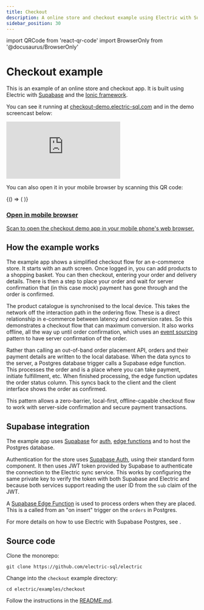 ```yaml
---
title: Checkout
description: A online store and checkout example using Electric with Supabase and Ionic
sidebar_position: 30
---
```


import QRCode from 'react-qr-code'
import BrowserOnly from '@docusaurus/BrowserOnly'

# Checkout example

This is an example of an online store and checkout app. It is built using Electric with [Supabase](#supabase-integration) and the [Ionic framework](https://ionicframework.com).

You can see it running at [checkout-demo.electric-sql.com](http://checkout-demo.electric-sql.com/) and in the demo screencast below:

<div className="pb-4">
  <div className="card mt-4">
    <div className="embed-container w-100 max-w-md">
      <iframe src="https://www.youtube.com/embed/WhRBvJ4cUWk"
          frameborder="0"
          allow="encrypted-media; picture-in-picture"
          allowfullscreen>
      </iframe>
    </div>
  </div>
</div>

You can also open it in your mobile browser by scanning this QR code:

<div className="grid grid-cols-1 gap-4 my-6 mb-8 clear-both">
  <div className="tile">
    <div className="px-3 md:px-4">
      <div className="my-2 sm:my-3 md:my-4 --w-8 --sm:w-9 --md:w-10">
        <div className="flex flex-row">
          <div className="qr-container">
            <BrowserOnly>
              {() => (
                <a href="https://checkout-demo.electric-sql.com" target="_blank">
                  <QRCode value="https://checkout-demo.electric-sql.com" />
                </a>
              )}
            </BrowserOnly>
          </div>
          <div className="ml-8 sm:ml-10 lg:ml-12 -mt-1 sm:-mt-0">
            <a href="https://checkout-demo.electric-sql.com">
              <h3>
                Open in mobile browser
              </h3>
              <p className="text-small mb-2 max-w-sm">
                Scan to open the checkout demo app in your mobile phone's web browser.
              </p>
            </a>
          </div>
        </div>
      </div>
    </div>
  </div>
</div>

## How the example works

The example app shows a simplified checkout flow for an e-commerce store. It starts with an auth screen. Once logged in, you can add products to a shopping basket. You can then checkout, entering your order and delivery details. There is then a step to place your order and wait for server confirmation that (in this case mock) payment has gone through and the order is confirmed.

The product catalogue is synchronised to the local device. This takes the network off the interaction path in the ordering flow. These is a direct relationship in e-commerce between latency and conversion rates. So this demonstrates a checkout flow that can maximum conversion. It also works offline, all the way up until order confirmation, which uses an [event sourcing](../integrations/event-sourcing/) pattern to have server confirmation of the order.

Rather than calling an out-of-band order placement API, orders and their payment details are written to the local database. When the data syncs to the server, a Postgres database trigger calls a Supabase edge function. This processes the order and is a place where you can take payment, initiate fulfillment, etc. When finished processing, the edge function updates the order status column. This syncs back to the client and the client interface shows the order as confirmed.

This pattern allows a zero-barrier, local-first, offline-capable checkout flow to work with server-side confirmation and secure payment transactions.

## Supabase integration

The example app uses [Supabase](https://supabase.com) for [auth](https://supabase.com/docs/guides/auth), [edge functions](https://supabase.com/docs/guides/functions) and to host the Postgres database.

Authentication for the store uses [Supabase Auth](https://supabase.com/docs/guides/auth), using their standard form component. It then uses JWT token provided by Supabase to authenticate the connection to the Electric sync service. This works by configuring the same private key to verify the token with both Supabase and Electric and because both services support reading the user ID from the `sub` claim of the JWT.

A [Supabase Edge Function](https://supabase.com/docs/guides/functions) is used to process orders when they are placed. This is a called from an "on insert" trigger on the `orders` in Postgres.

For more details on how to use Electric with Supabase Postgres, see <DocPageLink path="integrations/deployment/supabase" />.

## Source code

Clone the monorepo:

```shell
git clone https://github.com/electric-sql/electric
```

Change into the `checkout` example directory:

```shell
cd electric/examples/checkout
```

Follow the instructions in the [README.md](https://github.com/electric-sql/electric/blob/main/examples/checkout/README.md).
